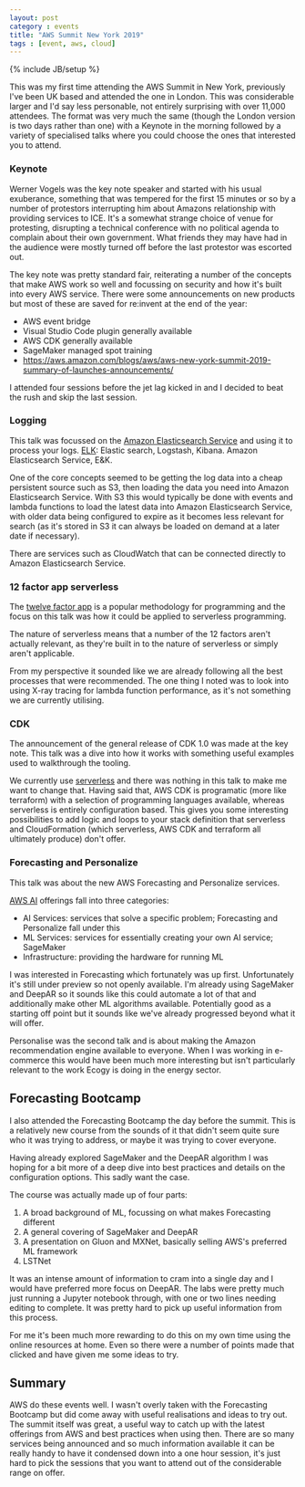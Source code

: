 ```yaml
---
layout: post
category : events
title: "AWS Summit New York 2019"
tags : [event, aws, cloud]
---
```

{% include JB/setup %}

This was my first time attending the AWS Summit in New York, previously I've been UK based and attended the one in London. This was considerable larger and I'd say less personable, not entirely surprising with over 11,000 attendees. The format was very much the same (though the London version is two days rather than one) with a Keynote in the morning followed by a variety of specialised talks where you could choose the ones that interested you to attend.

### Keynote

Werner Vogels was the key note speaker and started with his usual exuberance, something that was tempered for the first 15 minutes or so by a number of protestors interrupting him about Amazons relationship with providing services to ICE. It's a somewhat strange choice of venue for protesting, disrupting a technical conference with no political agenda to complain about their own government. What friends they may have had in the audience were mostly turned off before the last protestor was escorted out.

The key note was pretty standard fair, reiterating a number of the concepts that make AWS work so well and focussing on security and how it's built into every AWS service. There were some announcements on new products but most of these are saved for re:invent at the end of the year:
* AWS event bridge
* Visual Studio Code plugin generally available
* AWS CDK generally available
* SageMaker managed spot training
* https://aws.amazon.com/blogs/aws/aws-new-york-summit-2019-summary-of-launches-announcements/

I attended four sessions before the jet lag kicked in and I decided to beat the rush and skip the last session.

### Logging

This talk was focussed on the [Amazon Elasticsearch Service](https://aws.amazon.com/elasticsearch-service/) and using it to process your logs.
[ELK](https://aws.amazon.com/elasticsearch-service/the-elk-stack/): Elastic search, Logstash, Kibana.
Amazon Elasticsearch Service, E&K.

One of the core concepts seemed to be getting the log data into a cheap persistent source such as S3, then loading the data you need into Amazon Elasticsearch Service. With S3 this would typically be done with events and lambda functions to load the latest data into Amazon Elasticsearch Service, with older data being configured to expire as it becomes less relevant for search (as it's stored in S3 it can always be loaded on demand at a later date if necessary).

There are services such as CloudWatch that can be connected directly to Amazon Elasticsearch Service.

### 12 factor app serverless

The [twelve factor app](https://12factor.net) is a popular methodology for programming and the focus on this talk was how it could be applied to serverless programming.

The nature of serverless means that a number of the 12 factors aren't actually relevant, as they're built in to the nature of serverless or simply aren't applicable.

From my perspective it sounded like we are already following all the best processes that were recommended. The one thing I noted was to look into using X-ray tracing for lambda function performance, as it's not something we are currently utilising.

### CDK

The announcement of the general release of CDK 1.0 was made at the key note. This talk was a dive into how it works with something useful examples used to walkthrough the tooling.

We currently use [serverless](serverless.com) and there was nothing in this talk to make me want to change that. Having said that, AWS CDK is programatic (more like terraform) with a selection of programming languages available, whereas serverless is entirely configuration based. This gives you some interesting possibilities to add logic and loops to your stack definition that serverless and CloudFormation (which serverless, AWS CDK and terraform all ultimately produce) don't offer.

### Forecasting and Personalize
This talk was about the new AWS Forecasting and Personalize services.

[AWS AI](https://aws.amazon.com/machine-learning/) offerings fall into three categories:
* AI Services: services that solve a specific problem; Forecasting and Personalize fall under this
* ML Services: services for essentially creating your own AI service; SageMaker
* Infrastructure: providing the hardware for running ML

I was interested in Forecasting which fortunately was up first. Unfortunately it's still under preview so not openly available. I'm already using SageMaker and DeepAR so it sounds like this could automate a lot of that and additionally make other ML algorithms available. Potentially good as a starting off point but it sounds like we've already progressed beyond what it will offer.

Personalise was the second talk and is about making the Amazon recommendation engine available to everyone. When I was working in e-commerce this would have been much more interesting but isn't particularly relevant to the work Ecogy is doing in the energy sector.

## Forecasting Bootcamp
I also attended the Forecasting Bootcamp the day before the summit. This is a relatively new course from the sounds of it that didn't seem quite sure who it was trying to address, or maybe it was trying to cover everyone.

Having already explored SageMaker and the DeepAR algorithm I was hoping for a bit more of a deep dive into best practices and details on the configuration options. This sadly want the case.

The course was actually made up of four parts:
1. A broad background of ML, focussing on what makes Forecasting different
2. A general covering of SageMaker and DeepAR
3. A presentation on Gluon and MXNet, basically selling AWS's preferred ML framework
4. LSTNet

It was an intense amount of information to cram into a single day and I would have preferred more focus on DeepAR. The labs were pretty much just running a Jupyter notebook through, with one or two lines needing editing to complete. It was pretty hard to pick up useful information from this process.

For me it's been much more rewarding to do this on my own time using the online resources at home. Even so there were a number of points made that clicked and have given me some ideas to try.

## Summary
AWS do these events well. I wasn't overly taken with the Forecasting Bootcamp but did come away with useful realisations and ideas to try out. The summit itself was great, a useful way to catch up with the latest offerings from AWS and best practices when using then. There are so many services being announced and so much information available it can be really handy to have it condensed down into a one hour session, it's just hard to pick the sessions that you want to attend out of the considerable range on offer.

